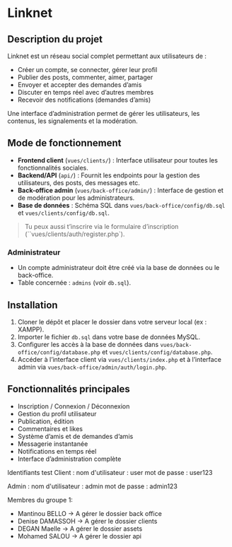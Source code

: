# Linknet

## Description du projet

Linknet est un réseau social complet permettant aux utilisateurs de :
- Créer un compte, se connecter, gérer leur profil
- Publier des posts, commenter, aimer, partager
- Envoyer et accepter des demandes d’amis
- Discuter en temps réel avec d’autres membres
- Recevoir des notifications (demandes d’amis)

Une interface d’administration permet de gérer les utilisateurs, les contenus, les signalements et la modération.

## Mode de fonctionnement

- **Frontend client** (`vues/clients/`) : Interface utilisateur pour toutes les fonctionnalités sociales.
- **Backend/API** (`api/`) : Fournit les endpoints pour la gestion des utilisateurs, des posts, des messages etc.
- **Back-office admin** (`vues/back-office/admin/`) : Interface de gestion et de modération pour les administrateurs.
- **Base de données** : Schéma SQL dans `vues/back-office/config/db.sql` et `vues/clients/config/db.sql`.



> Tu peux aussi t’inscrire via le formulaire d’inscription (``vues/clients/auth/register.php`).

### Administrateur
- Un compte administrateur doit être créé via la base de données ou le back-office.
- Table concernée : `admins` (voir `db.sql`).


## Installation

1. Cloner le dépôt et placer le dossier dans votre serveur local (ex : XAMPP).
2. Importer le fichier `db.sql` dans votre base de données MySQL.
3. Configurer les accès à la base de données dans `vues/back-office/config/database.php` et `vues/clients/config/database.php`.
4. Accéder à l’interface client via `vues/clients/index.php` et à l’interface admin via `vues/back-office/admin/auth/login.php`.

## Fonctionnalités principales

- Inscription / Connexion / Déconnexion
- Gestion du profil utilisateur
- Publication, édition 
- Commentaires et likes
- Système d’amis et de demandes d’amis
- Messagerie instantanée
- Notifications en temps réel
- Interface d’administration complète

Identifiants test
Client : 
nom d'utilisateur : user
mot de passe : user123

Admin  : 
nom d'utilisateur : admin
mot de passe : admin123



Membres du groupe 1:
- Mantinou  BELLO -> A gérer le dossier back office 
- Denise DAMASSOH -> A gérer le dossier clients
- DEGAN Maelle    -> A gérer le dossier assets
- Mohamed SALOU   -> A gérer le dossier api
